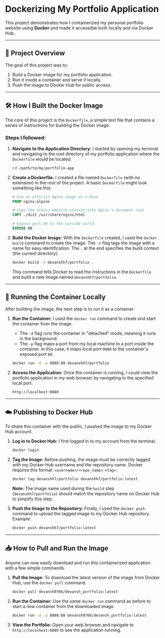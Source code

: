 # Dockerizing My Portfolio Application

This project demonstrates how I containerized my personal portfolio website using **Docker** and made it accessible both locally and via Docker Hub. 

---

## 🚀 Project Overview
The goal of this project was to:
1. Build a Docker image for my portfolio application.
2. Run it inside a container and serve it locally.
3. Push the image to Docker Hub for public access.

---

## 🛠️ How I Built the Docker Image

The core of this project is the `Dockerfile`, a simple text file that contains a series of instructions for building the Docker image.

### Steps I followed:

1.  **Navigate to the Application Directory:**
    I started by opening my terminal and navigating to the root directory of my portfolio application where the `Dockerfile` would be located.
    ```sh
    cd /path/to/my/portfolio-app
    ```

2.  **Create a Dockerfile:**
    I created a file named `Dockerfile` (with no extension) in the root of the project. A basic `Dockerfile` might look something like this:
    ```dockerfile
    # Use an official Nginx image as a base
    FROM nginx:alpine

    # Copy the static website content into Nginx's document root
    COPY ./dist /usr/share/nginx/html

    # Expose port 80 to the outside world
    EXPOSE 80
    ```

3.  **Build the Docker Image:**
    With the `Dockerfile` created, I used the `docker build` command to create the image. The `-t` flag tags the image with a name for easy identification. The `.` at the end specifies the build context (the current directory).
    ```sh
    docker build -t devanshh7/portfolio .
    ```
    This command tells Docker to read the instructions in the `Dockerfile` and build a new image named `devanshh7/portfolio`.

---

## 🚀 Running the Container Locally

After building the image, the next step is to run it as a container.

1.  **Run the Container:**
    I used the `docker run` command to create and start the container from the image.
    * The `-d` flag runs the container in "detached" mode, meaning it runs in the background.
    * The `-p` flag maps a port from my local machine to a port inside the container. In this case, it maps local port `8080` to the container's exposed port `80`.
    ```sh
    docker run -d -p 8080:80 devanshh7/portfolio
    ```

2.  **Access the Application:**
    Once the container is running, I could view the portfolio application in my web browser by navigating to the specified local port.
    ```
    http://localhost:8080
    ```

---

## ☁️ Publishing to Docker Hub

To share this container with the public, I pushed the image to my Docker Hub account.

1.  **Log in to Docker Hub:**
    I first logged in to my account from the terminal.
    ```sh
    docker login
    ```

2.  **Tag the Image:**
    Before pushing, the image must be correctly tagged with my Docker Hub username and the repository name. Docker requires this format: `<username>/<repo_name>:<tag>`.
    ```sh
    docker tag devanshh7/portfolio devanshh7/portfolio:latest
    ```
    **Note:** The image name used during the `build` step (`devanshh7/portfolio`) should match the repository name on Docker Hub to simplify this step.

3.  **Push the Image to the Repository:**
    Finally, I used the `docker push` command to upload the tagged image to my Docker Hub repository.
    Example:
    ```sh
    docker push devanshh7/portfolio:latest
    ```

---

## 📥 How to Pull and Run the Image

Anyone can now easily download and run this containerized application with a few simple commands.

1.  **Pull the Image:**
    To download the latest version of the image from Docker Hub, use the `docker pull` command.
    ```sh
    docker pull devansh0766/devansh_portfolio:latest
    ```

2.  **Run the Container:**
    Use the same `docker run` command as before to start a new container from the downloaded image.
    ```sh
    docker run -d -p 8080:80 devansh0766/devansh_portfolio:latest
    ```

3.  **View the Portfolio:**
    Open your web browser and navigate to `http://localhost:8080` to see the application running.
